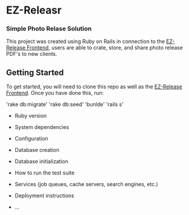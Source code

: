 # EZ-Releasr
### Simple Photo Relase Solution

This project was created using Ruby on Rails in connection to the [EZ-Release Frontend](https://github.com/pbedrosian/ez-release-frontend), users are able to crate, store, and share photo release PDF's to new clients. 

## Getting Started
To get started, you will need to clone this repo as well as the [EZ-Release Frontend](https://github.com/pbedrosian/ez-release-frontend). Once you have done this, run: 

'rake db:migrate'
'rake db:seed'
'bunlde'
'rails s'

* Ruby version

* System dependencies

* Configuration

* Database creation

* Database initialization

* How to run the test suite

* Services (job queues, cache servers, search engines, etc.)

* Deployment instructions

* ...
